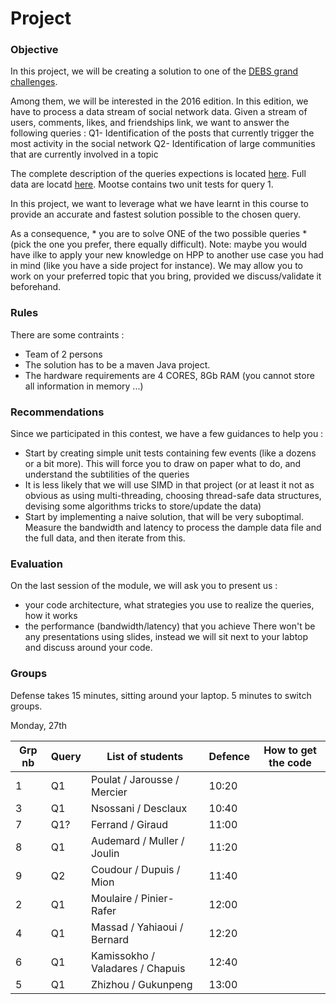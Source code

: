# Project

### Objective
In this project, we will be creating a solution to one of the [DEBS grand challenges](https://debs.org/grand-challenges/).

Among them, we will be interested in the 2016 edition. In this edition, we have to process a data stream of social network data. Given a stream of users, comments, likes, and friendships link, we want to answer the following queries :
Q1- Identification of the posts that currently trigger the most activity in the social network
Q2- Identification of large communities that are currently involved in a topic

The complete description of the queries expections is located [here](https://debs.org/grand-challenges/2016/).
Full data are locatd [here](http://datasets-satin.telecom-st-etienne.fr/jsubercaze/wikidump/).
Mootse contains two unit tests for query 1.

In this project, we want to leverage what we have learnt in this course to provide an accurate and fastest solution possible to the chosen query.

As a consequence, * you are to solve ONE of the two possible queries * (pick the one you prefer, there equally difficult). 
Note: maybe you would have ilke to apply your new knowledge on HPP to another use case you had in mind (like you have a side project for instance). We may allow you to work on your preferred topic that you bring, provided we discuss/validate it beforehand.

### Rules

There are some contraints :
- Team of 2 persons
- The solution has to be a maven Java project.
- The hardware requirements are 4 CORES, 8Gb RAM (you cannot store all information in memory ...)

### Recommendations
Since we participated in this contest, we have a few guidances to help you :
- Start by creating simple unit tests containing few events (like a dozens or a bit more). This will force you to draw on paper what to do, and understand the subtilities of the queries
- It is less likely that we will use SIMD in that project (or at least it not as obvious as using multi-threading, choosing thread-safe data structures, devising some algorithms tricks to store/update the data)
- Start by implementing a naive solution, that will be very suboptimal. Measure the bandwidth and latency to process the dample data file and the full data, and then iterate from this.

### Evaluation
On the last session of the module, we will ask you to present us :
- your code architecture, what strategies you use to realize the queries, how it works
- the performance (bandwidth/latency) that you achieve
There won't be any presentations using slides, instead we will sit next to your labtop and discuss around your code.


### Groups

Defense takes 15 minutes, sitting around your laptop. 5 minutes to switch groups.

Monday, 27th

| Grp nb | Query              | List of students  | Defence | How to get the code |
| ------ | ------------------ | ----------------- | ------- | ------- | 
| 1      |  Q1  |  Poulat / Jarousse / Mercier   | 10:20 | |
| 3      |  Q1  |  Nsossani / Desclaux   | 10:40 | |
| 7      |  Q1? |  Ferrand / Giraud | 11:00 | |
| 8      |  Q1  |  Audemard / Muller / Joulin | 11:20 | | https://github.com/Lucasaudemard/Projet_HPP.git
| 9      |  Q2  |  Coudour / Dupuis / Mion  | 11:40 | |
| 2      |  Q1  |  Moulaire / Pinier-Rafer  | 12:00 | |
| 4      |  Q1  |  Massad / Yahiaoui / Bernard  | 12:20 | |
| 6      |  Q1  |  Kamissokho / Valadares / Chapuis | 12:40 | |
| 5      |  Q1  |  Zhizhou / Gukunpeng    | 13:00 | |


